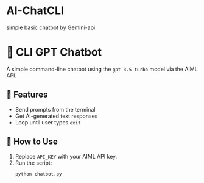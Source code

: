 # AI-ChatCLI
simple basic chatbot by Gemini-api
# 🤖 CLI GPT Chatbot

A simple command-line chatbot using the `gpt-3.5-turbo` model via the AIML API.

## 🔧 Features

- Send prompts from the terminal
- Get AI-generated text responses
- Loop until user types `exit`

## 🚀 How to Use

1. Replace `API_KEY` with your AIML API key.
2. Run the script:
   ```bash
   python chatbot.py
